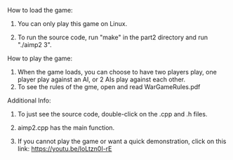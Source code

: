 How to load the game:

1. You can only play this game on Linux.

2. To run the source code, run "make" in the part2 directory and run "./aimp2
3".

How to play the game:
1. When the game loads, you can choose to have two players play, one player play 
   against an AI, or 2 AIs play against each other.
2. To see the rules of the gme, open and read WarGameRules.pdf



Additional Info:

1. To just see the source code, double-click on the .cpp and .h files.

2. aimp2.cpp has the main function.

3. If you cannot play the game or want a quick demonstration, click 
   on this link: https://youtu.be/IoLtzn0I-rE